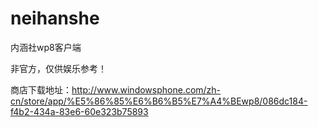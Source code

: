 neihanshe
=========

内涵社wp8客户端

非官方，仅供娱乐参考！

商店下载地址：<http://www.windowsphone.com/zh-cn/store/app/%E5%86%85%E6%B6%B5%E7%A4%BEwp8/086dc184-f4b2-434a-83e6-60e323b75893>
